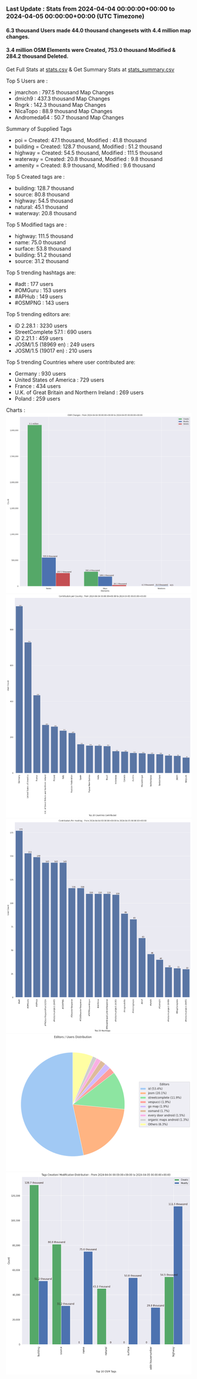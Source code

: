 ### Last Update : Stats from 2024-04-04 00:00:00+00:00 to 2024-04-05 00:00:00+00:00 (UTC Timezone)

#### 6.3 thousand Users made 44.0 thousand changesets with 4.4 million map changes.
#### 3.4 million OSM Elements were Created, 753.0 thousand Modified & 284.2 thousand Deleted.
Get Full Stats at [stats.csv](/stats/Global/Daily/stats.csv)
 & Get Summary Stats at [stats_summary.csv](/stats/Global/Daily/stats_summary.csv)

Top 5 Users are : 
- jmarchon : 797.5 thousand Map Changes
- dmich9 : 437.3 thousand Map Changes
- Rngrk : 142.3 thousand Map Changes
- NicaTopo : 88.9 thousand Map Changes
- Andromeda64 : 50.7 thousand Map Changes

Summary of Supplied Tags
- poi = Created: 47.1 thousand, Modified : 41.8 thousand
- building = Created: 128.7 thousand, Modified : 51.2 thousand
- highway = Created: 54.5 thousand, Modified : 111.5 thousand
- waterway = Created: 20.8 thousand, Modified : 9.8 thousand
- amenity = Created: 8.9 thousand, Modified : 9.6 thousand


Top 5 Created tags are :
- building: 128.7 thousand
- source: 80.8 thousand
- highway: 54.5 thousand
- natural: 45.1 thousand
- waterway: 20.8 thousand


Top 5 Modified tags are :
- highway: 111.5 thousand
- name: 75.0 thousand
- surface: 53.8 thousand
- building: 51.2 thousand
- source: 31.2 thousand


Top 5 trending hashtags are:
- #adt : 177 users
- #OMGuru : 153 users
- #APHub : 149 users
- #OSMPNG : 143 users


Top 5 trending editors are:
- iD 2.28.1 : 3230 users
- StreetComplete 57.1 : 690 users
- iD 2.21.1 : 459 users
- JOSM/1.5 (18969 en) : 249 users
- JOSM/1.5 (19017 en) : 210 users


Top 5 trending Countries where user contributed are:
- Germany : 930 users
- United States of America : 729 users
- France : 434 users
- U.K. of Great Britain and Northern Ireland : 269 users
- Poland : 259 users


 Charts : 
![Alt text](./stats_osm_changes.png) 
![Alt text](./stats_users_per_country.png) 
![Alt text](./stats_users_per_hashtag.png) 
![Alt text](./stats_editors_pie_chart.png) 
![Alt text](./stats_tags.png) 
